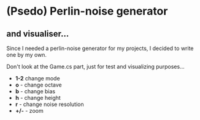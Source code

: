 # (Psedo) Perlin-noise generator
## and visualiser...

Since I needed a perlin-noise generator for my projects, I decided to write one by my own.

Don't look at the Game.cs part, just for test and visualizing purposes...

* **1-2** change mode
* **o** - change octave
* **b** - change bias
* **h** - change height
* **r** - change noise resolution
* **+/-** - zoom  

